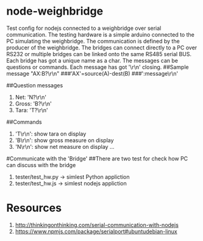 # node-weighbridge
Test config for nodejs connected to a weighbridge over serial communication.
The testing hardware is a simple arduino connected to the PC simulating the weighbridge. The communication is defined by the producer of the weighbridge. The bridges can connect directly to a PC over RS232 or multiple bridges can be linked onto the same RS485 serial BUS. Each bridge has got a unique name as a char. The messages can be questions or commands.
Each message has got '\r\n' closing.
##Sample message  "AX:B?\r\n"
###'AX'=source(A)-dest(B)
###':message\r\n'

##Question messages
1. Net: 'N?\r\n'
2. Gross: 'B?\r\n'
3. Tara: 'T?\r\n'

##Commands
1. 'T\r\n': show tara on display
2. 'B\r\n': show gross measure on display
3. 'N\r\n': show net measure on display
...


#Communicate with the 'Bridge'
##There are two test for check how PC can discuss with the bridge
1. tester/test_hw.py -> simlest Python appliction
2. tester/test_hw.js -> simlest nodejs appliction

# Resources
1. http://thinkingonthinking.com/serial-communication-with-nodejs
2. https://www.npmjs.com/package/serialport#ubuntudebian-linux

